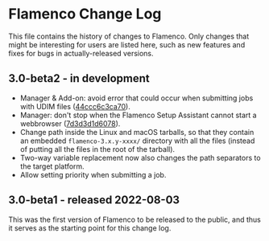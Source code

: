 # Flamenco Change Log

This file contains the history of changes to Flamenco. Only changes that might
be interesting for users are listed here, such as new features and fixes for
bugs in actually-released versions.

## 3.0-beta2 - in development

- Manager & Add-on: avoid error that could occur when submitting jobs with UDIM files
  ([44ccc6c3ca70](https://developer.blender.org/rF44ccc6c3ca706fdd268bf310f3e8965d58482449)).
- Manager: don't stop when the Flamenco Setup Assistant cannot start a webbrowser
  ([7d3d3d1d6078](https://developer.blender.org/rF7d3d3d1d6078828122b4b2d1376b1aaf2ba03b8b)).
- Change path inside the Linux and macOS tarballs, so that they contain an
  embedded `flamenco-3.x.y-xxxx/` directory with all the files (instead of
  putting all the files in the root of the tarball).
- Two-way variable replacement now also changes the path separators to the target platform.
- Allow setting priority when submitting a job.


## 3.0-beta1 - released 2022-08-03

This was the first version of Flamenco to be released to the public, and thus it
serves as the starting point for this change log.
